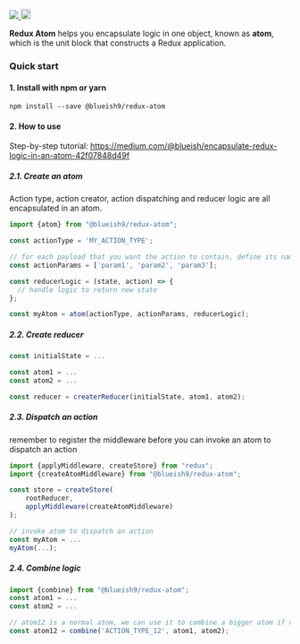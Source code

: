 <p>
  <a title='License' href="https://raw.githubusercontent.com/blueish9/redux-atom/master/LICENSE" height="18">
    <img src='https://img.shields.io/badge/license-MIT-blue.svg' />
  </a>
  <a href="https://badge.fury.io/js/%40blueish9%2Fredux-atom">
    <img src="https://badge.fury.io/js/%40blueish9%2Fredux-atom.svg" alt="npm" height="18">
  </a>
</p>

**Redux Atom** helps you encapsulate logic in one object, known as **atom**, which is the unit block that constructs a Redux application.


### Quick start
#### 1. Install with npm or yarn
```shell
npm install --save @blueish9/redux-atom
```

#### 2. How to use
Step-by-step tutorial: https://medium.com/@blueish/encapsulate-redux-logic-in-an-atom-42f07848d49f

##### 2.1. Create an atom
Action type, action creator, action dispatching and reducer logic are all encapsulated in an atom.
```js
import {atom} from "@blueish9/redux-atom";

const actionType = 'MY_ACTION_TYPE';

// for each payload that you want the action to contain, define its name here 
const actionParams = ['param1', 'param2', 'param3'];

const reducerLogic = (state, action) => {
  // handle logic to return new state
};

const myAtom = atom(actionType, actionParams, reducerLogic);
```

##### 2.2. Create reducer
```js
const initialState = ...

const atom1 = ...
const atom2 = ...

const reducer = createrReducer(initialState, atom1, atom2);
```

##### 2.3. Dispatch an action
remember to register the middleware before you can invoke an atom to dispatch an action
```js
import {applyMiddleware, createStore} from "redux";
import {createAtomMiddleware} from "@blueish9/redux-atom";

const store = createStore(
    rootReducer,
    applyMiddleware(createAtomMiddleware)
);

// invoke atom to dispatch an action
const myAtom = ...
myAtom(...);
```

##### 2.4. Combine logic
```js
import {combine} from "@blueish9/redux-atom";
const atom1 = ...
const atom2 = ...

// atom12 is a normal atom, we can use it to combine a bigger atom if needed
const atom12 = combine('ACTION_TYPE_12', atom1, atom2);
```
